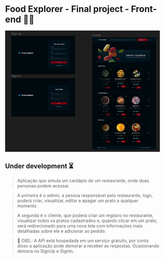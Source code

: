 # Food Explorer - Final project - Front-end 🥘🎨
![Alt text](image.png)

## Under development ⏳

> Aplicação que simula um cardápio de um restaurante, onde duas personas podem acessar.

> A primeira é o admin, a pessoa responsável pelo restaurante, logo, poderá criar, visualizar, editar e apagar um prato a qualquer momento.

> A segunda é o cliente, que poderá criar um registro no restaurante, visualizar todos os pratos cadastrados e, quando clicar em um prato, será redirecionado para uma nova tela com informações mais detalhadas sobre ele e adicionar ao pedido.

> 🔴 OBS.: A API está hospedada em um serviço gratuito, por conta disso a aplicação pode demorar a receber as respostas. Ocasionando demora no SignUp e SignIn.